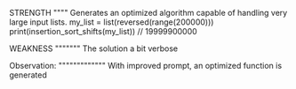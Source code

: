 
STRENGTH
""""
Generates an optimized algorithm capable of handling very large input lists.
my_list = list(reversed(range(200000)))
print(insertion_sort_shifts(my_list))
// 19999900000


WEAKNESS 
"""""""
The solution a bit verbose


Observation:
"""""""""""""
With improved prompt, an optimized function is generated
